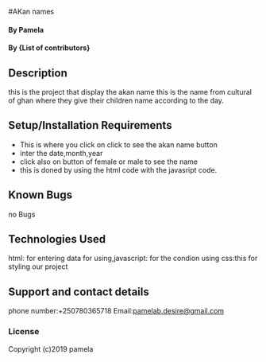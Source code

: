#AKan names
#### By Pamela
#### By **{List of contributors}**
## Description
this is the project that display the akan name this is the name from cultural of ghan where they give their children name according to the day.
## Setup/Installation Requirements
* This is where you click on click to see the akan name button
* inter the date,month,year
* click also on button of female or male to see the name
* this is doned by using the html code with the javasript code.
## Known Bugs
no Bugs
## Technologies Used
html: for entering data for using,javascript: for the condion using
css:this for styling our project
## Support and contact details
phone number:+250780365718
Email:pamelab.desire@gmail.com
### License
Copyright (c)2019 pamela
  
